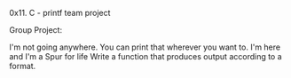 0x11. C - printf team project

Group Project:

I'm not going anywhere. You can print that wherever you want to. I'm here and I'm a Spur for life
Write a function that produces output according to a format.



